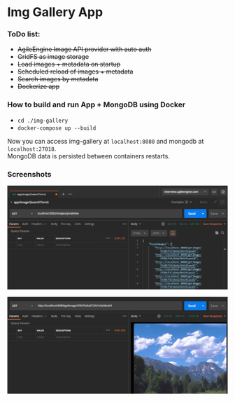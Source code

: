 # Img Gallery App

### ToDo list:
* ~~AgileEngine Image API provider with auto auth~~
* ~~GridFS as image storage~~
* ~~Load images + metadata on startup~~
* ~~Scheduled reload of images + metadata~~
* ~~Search images by metadata~~
* ~~Dockerize app~~

### How to build and run App + MongoDB using Docker
* `cd ./img-gallery`
* `docker-compose up --build`

Now you can access img-gallery at `localhost:8080` and mongodb at `localhost:27018`.\
MongoDB data is persisted between containers restarts.

### Screenshots
<p align="center"><img src="img/img1.png"></p>
<p align="center"><img src="img/img2.png"></p>
